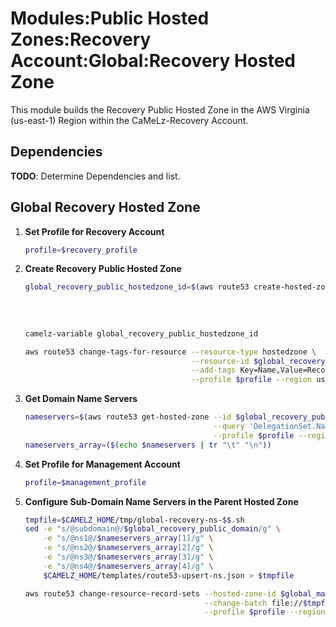 # Modules:Public Hosted Zones:Recovery Account:Global:Recovery Hosted Zone

This module builds the Recovery Public Hosted Zone in the AWS Virginia (us-east-1) Region within the
CaMeLz-Recovery Account.

## Dependencies

**TODO**: Determine Dependencies and list.

## Global Recovery Hosted Zone

1. **Set Profile for Recovery Account**

    ```bash
    profile=$recovery_profile
    ```

1. **Create Recovery Public Hosted Zone**

    ```bash
    global_recovery_public_hostedzone_id=$(aws route53 create-hosted-zone --name $global_recovery_public_domain \
                                                                          --hosted-zone-config Comment="Public Zone for $global_recovery_public_domain",PrivateZone=false \
                                                                          --caller-reference $(date +%s) \
                                                                          --query 'HostedZone.Id' \
                                                                          --profile $profile --region us-east-1 --output text | cut -f3 -d /)
    camelz-variable global_recovery_public_hostedzone_id

    aws route53 change-tags-for-resource --resource-type hostedzone \
                                         --resource-id $global_recovery_public_hostedzone_id \
                                         --add-tags Key=Name,Value=Recovery-PublicHostedZone Key=Company,Value=CaMeLz Key=Environment,Value=Recovery \
                                         --profile $profile --region us-east-1 --output text
    ```

1. **Get Domain Name Servers**

    ```bash
    nameservers=$(aws route53 get-hosted-zone --id $global_recovery_public_hostedzone_id \
                                              --query 'DelegationSet.NameServers' \
                                              --profile $profile --region us-east-1 --output text)
    nameservers_array=($(echo $nameservers | tr "\t" "\n"))
    ```

1. **Set Profile for Management Account**

    ```bash
    profile=$management_profile
    ```

1. **Configure Sub-Domain Name Servers in the Parent Hosted Zone**

    ```bash
    tmpfile=$CAMELZ_HOME/tmp/global-recovery-ns-$$.sh
    sed -e "s/@subdomain@/$global_recovery_public_domain/g" \
        -e "s/@ns1@/$nameservers_array[1]/g" \
        -e "s/@ns2@/$nameservers_array[2]/g" \
        -e "s/@ns3@/$nameservers_array[3]/g" \
        -e "s/@ns4@/$nameservers_array[4]/g" \
        $CAMELZ_HOME/templates/route53-upsert-ns.json > $tmpfile

    aws route53 change-resource-record-sets --hosted-zone-id $global_management_public_hostedzone_id \
                                            --change-batch file://$tmpfile \
                                            --profile $profile --region us-east-1 --output text
    ```
